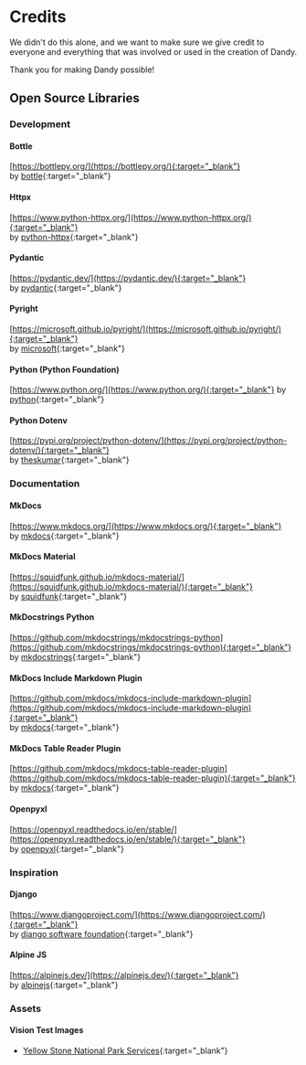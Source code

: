 # Credits

We didn't do this alone, and we want to make sure we give credit to everyone and everything that was involved or used in the creation of Dandy.

Thank you for making Dandy possible!

## Open Source Libraries

### Development

#### Bottle
[https://bottlepy.org/](https://bottlepy.org/){:target="_blank"}<br>
by [bottle](https://github.com/bottlepy){:target="_blank"}

#### Httpx
[https://www.python-httpx.org/](https://www.python-httpx.org/){:target="_blank"}<br>
by [python-httpx](https://github.com/encode/httpx){:target="_blank"}

#### Pydantic
[https://pydantic.dev/](https://pydantic.dev/){:target="_blank"}<br>
by [pydantic](https://github.com/pydantic){:target="_blank"}

#### Pyright
[https://microsoft.github.io/pyright/](https://microsoft.github.io/pyright/){:target="_blank"}<br>
by [microsoft](https://github.com/microsoft){:target="_blank"}

#### Python (Python Foundation)
[https://www.python.org/](https://www.python.org/){:target="_blank"}
by [python](https://github.com/python){:target="_blank"}

#### Python Dotenv
[https://pypi.org/project/python-dotenv/](https://pypi.org/project/python-dotenv/){:target="_blank"}<br>
by [theskumar](https://github.com/theskumar){:target="_blank"}

### Documentation

#### MkDocs
[https://www.mkdocs.org/](https://www.mkdocs.org/){:target="_blank"}<br>
by [mkdocs](https://github.com/mkdocs){:target="_blank"}

#### MkDocs Material
[https://squidfunk.github.io/mkdocs-material/](https://squidfunk.github.io/mkdocs-material/){:target="_blank"}<br>
by [squidfunk](https://github.com/squidfunk){:target="_blank"}

#### MkDocstrings Python
[https://github.com/mkdocstrings/mkdocstrings-python](https://github.com/mkdocstrings/mkdocstrings-python){:target="_blank"}<br>
by [mkdocstrings](https://github.com/mkdocstrings){:target="_blank"}

#### MkDocs Include Markdown Plugin
[https://github.com/mkdocs/mkdocs-include-markdown-plugin](https://github.com/mkdocs/mkdocs-include-markdown-plugin){:target="_blank"}<br>
by [mkdocs](https://github.com/mkdocs){:target="_blank"}

#### MkDocs Table Reader Plugin
[https://github.com/mkdocs/mkdocs-table-reader-plugin](https://github.com/mkdocs/mkdocs-table-reader-plugin){:target="_blank"}<br>
by [mkdocs](https://github.com/mkdocs){:target="_blank"}

#### Openpyxl
[https://openpyxl.readthedocs.io/en/stable/](https://openpyxl.readthedocs.io/en/stable/){:target="_blank"}<br>
by [openpyxl](https://github.com/openpyxl){:target="_blank"}

### Inspiration

#### Django
[https://www.djangoproject.com/](https://www.djangoproject.com/){:target="_blank"}<br>
by [django software foundation](https://www.djangoproject.com/foundation/){:target="_blank"}

#### Alpine JS
[https://alpinejs.dev/](https://alpinejs.dev/){:target="_blank"}<br>
by [alpinejs](https://github.com/alpinejs){:target="_blank"}

### Assets

#### Vision Test Images

- [Yellow Stone National Park Services](https://www.nps.gov/yell/index.htm){:target="_blank"}